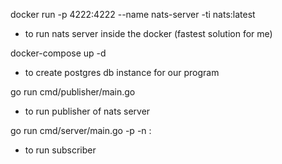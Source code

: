 docker run -p 4222:4222 --name nats-server -ti nats:latest
- to run nats server inside the docker (fastest solution for me)

docker-compose up -d
- to create postgres db instance for our program

go run cmd/publisher/main.go
- to run publisher of nats server

go run cmd/server/main.go -p <pwd for postgres db> -n <host>:<port>
- to run subscriber
